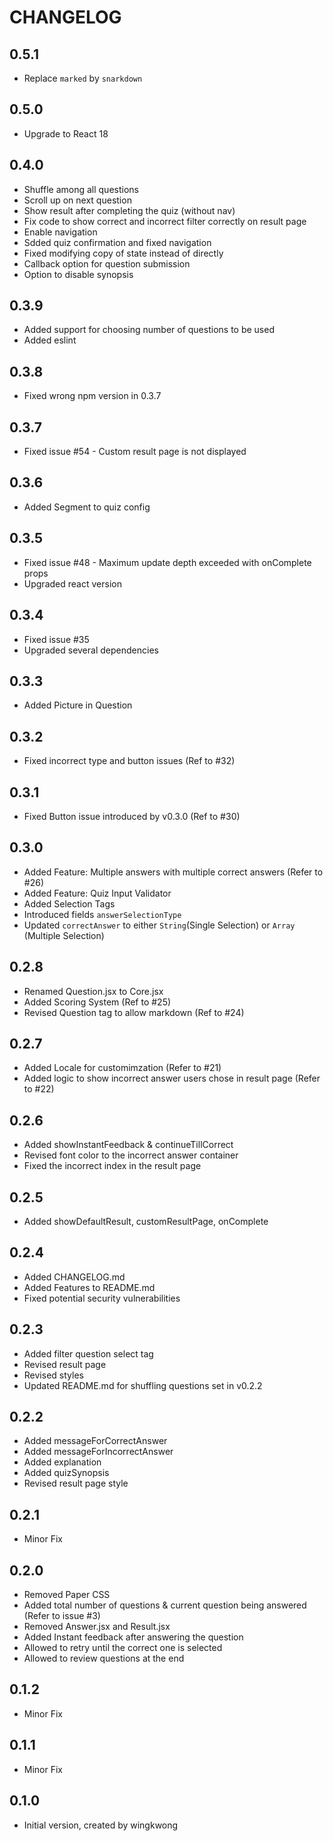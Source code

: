# CHANGELOG

## 0.5.1

- Replace `marked` by `snarkdown`

## 0.5.0

- Upgrade to React 18

## 0.4.0

- Shuffle among all questions
- Scroll up on next question
- Show result after completing the quiz (without nav)
- Fix code to show correct and incorrect filter correctly on result page
- Enable navigation
- Sdded quiz confirmation and fixed navigation
- Fixed modifying copy of state instead of directly
- Callback option for question submission
- Option to disable synopsis

## 0.3.9

- Added support for choosing number of questions to be used
- Added eslint

## 0.3.8

- Fixed wrong npm version in 0.3.7

## 0.3.7

- Fixed issue #54 - Custom result page is not displayed

## 0.3.6

- Added Segment to quiz config

## 0.3.5

- Fixed issue #48 - Maximum update depth exceeded with onComplete props
- Upgraded react version

## 0.3.4

- Fixed issue #35
- Upgraded several dependencies

## 0.3.3

- Added Picture in Question

## 0.3.2

- Fixed incorrect type and button issues (Ref to #32)

## 0.3.1

- Fixed Button issue introduced by v0.3.0 (Ref to #30)

## 0.3.0

- Added Feature: Multiple answers with multiple correct answers (Refer to #26)
- Added Feature: Quiz Input Validator
- Added Selection Tags
- Introduced fields `answerSelectionType`
- Updated `correctAnswer` to either `String`(Single Selection) or `Array` (Multiple Selection)

## 0.2.8

- Renamed Question.jsx to Core.jsx
- Added Scoring System (Ref to #25)
- Revised Question tag to allow markdown (Ref to #24)

## 0.2.7

- Added Locale for customimzation (Refer to #21)
- Added logic to show incorrect answer users chose in result page (Refer to #22)

## 0.2.6

- Added showInstantFeedback & continueTillCorrect
- Revised font color to the incorrect answer container
- Fixed the incorrect index in the result page

## 0.2.5

- Added showDefaultResult, customResultPage, onComplete

## 0.2.4

- Added CHANGELOG.md
- Added Features to README.md
- Fixed potential security vulnerabilities

## 0.2.3

- Added filter question select tag
- Revised result page
- Revised styles
- Updated README.md for shuffling questions set in v0.2.2

## 0.2.2

- Added messageForCorrectAnswer
- Added messageForIncorrectAnswer
- Added explanation
- Added quizSynopsis
- Revised result page style

## 0.2.1

- Minor Fix

## 0.2.0

- Removed Paper CSS
- Added total number of questions & current question being answered (Refer to issue #3)
- Removed Answer.jsx and Result.jsx
- Added Instant feedback after answering the question
- Allowed to retry until the correct one is selected
- Allowed to review questions at the end

## 0.1.2

- Minor Fix

## 0.1.1

- Minor Fix

## 0.1.0

- Initial version, created by wingkwong
